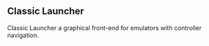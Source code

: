 ## Classic Launcher

Classic Launcher a graphical front-end for emulators with controller navigation.
